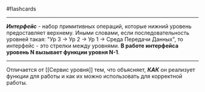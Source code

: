 #flashcards 
***
***Интерфейс*** - набор примитивных операций, которые нижний уровень предоставляет верхнему. Иными словами, если последовательность уровней такая: "Ур 3 -> Ур 2 -> Ур 1 -> Среда Передачи Данных", то интерфейс - это стрелки между уровнями. 
**В работе интерфейса уровень N вызывает функции уровня N-1**.
***
Отличается от [[Сервис уровня]] тем, что объясняет, ***КАК*** он реализует функции для работы и как их можно использовать для корректной работы.